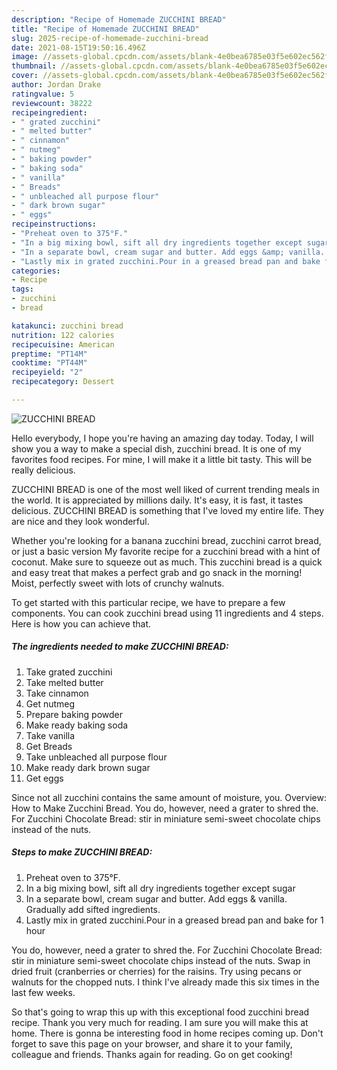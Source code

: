 ```yaml
---
description: "Recipe of Homemade ZUCCHINI BREAD"
title: "Recipe of Homemade ZUCCHINI BREAD"
slug: 2025-recipe-of-homemade-zucchini-bread
date: 2021-08-15T19:50:16.496Z
image: //assets-global.cpcdn.com/assets/blank-4e0bea6785e03f5e602ec562f230caae08da540cada707380b4fe1bbebba43da.png
thumbnail: //assets-global.cpcdn.com/assets/blank-4e0bea6785e03f5e602ec562f230caae08da540cada707380b4fe1bbebba43da.png
cover: //assets-global.cpcdn.com/assets/blank-4e0bea6785e03f5e602ec562f230caae08da540cada707380b4fe1bbebba43da.png
author: Jordan Drake
ratingvalue: 5
reviewcount: 38222
recipeingredient:
- " grated zucchini"
- " melted butter"
- " cinnamon"
- " nutmeg"
- " baking powder"
- " baking soda"
- " vanilla"
- " Breads"
- " unbleached all purpose flour"
- " dark brown sugar"
- " eggs"
recipeinstructions:
- "Preheat oven to 375°F."
- "In a big mixing bowl, sift all dry ingredients together except sugar"
- "In a separate bowl, cream sugar and butter. Add eggs &amp; vanilla. Gradually add sifted ingredients."
- "Lastly mix in grated zucchini.Pour in a greased bread pan and bake for 1 hour"
categories:
- Recipe
tags:
- zucchini
- bread

katakunci: zucchini bread 
nutrition: 122 calories
recipecuisine: American
preptime: "PT14M"
cooktime: "PT44M"
recipeyield: "2"
recipecategory: Dessert

---
```



![ZUCCHINI BREAD](//assets-global.cpcdn.com/assets/blank-4e0bea6785e03f5e602ec562f230caae08da540cada707380b4fe1bbebba43da.png)

Hello everybody, I hope you're having an amazing day today. Today, I will show you a way to make a special dish, zucchini bread. It is one of my favorites food recipes. For mine, I will make it a little bit tasty. This will be really delicious.

ZUCCHINI BREAD is one of the most well liked of current trending meals in the world. It is appreciated by millions daily. It's easy, it is fast, it tastes delicious. ZUCCHINI BREAD is something that I've loved my entire life. They are nice and they look wonderful.

Whether you&#39;re looking for a banana zucchini bread, zucchini carrot bread, or just a basic version My favorite recipe for a zucchini bread with a hint of coconut. Make sure to squeeze out as much. This zucchini bread is a quick and easy treat that makes a perfect grab and go snack in the morning! Moist, perfectly sweet with lots of crunchy walnuts.


To get started with this particular recipe, we have to prepare a few components. You can cook zucchini bread using 11 ingredients and 4 steps. Here is how you can achieve that.

<!--inarticleads1-->

##### The ingredients needed to make ZUCCHINI BREAD:

1. Take  grated zucchini
1. Take  melted butter
1. Take  cinnamon
1. Get  nutmeg
1. Prepare  baking powder
1. Make ready  baking soda
1. Take  vanilla
1. Get  Breads
1. Take  unbleached all purpose flour
1. Make ready  dark brown sugar
1. Get  eggs


Since not all zucchini contains the same amount of moisture, you. Overview: How to Make Zucchini Bread. You do, however, need a grater to shred the. For Zucchini Chocolate Bread: stir in miniature semi-sweet chocolate chips instead of the nuts. 

<!--inarticleads2-->

##### Steps to make ZUCCHINI BREAD:

1. Preheat oven to 375°F.
1. In a big mixing bowl, sift all dry ingredients together except sugar
1. In a separate bowl, cream sugar and butter. Add eggs &amp; vanilla. Gradually add sifted ingredients.
1. Lastly mix in grated zucchini.Pour in a greased bread pan and bake for 1 hour


You do, however, need a grater to shred the. For Zucchini Chocolate Bread: stir in miniature semi-sweet chocolate chips instead of the nuts. Swap in dried fruit (cranberries or cherries) for the raisins. Try using pecans or walnuts for the chopped nuts. I think I&#39;ve already made this six times in the last few weeks. 

So that's going to wrap this up with this exceptional food zucchini bread recipe. Thank you very much for reading. I am sure you will make this at home. There is gonna be interesting food in home recipes coming up. Don't forget to save this page on your browser, and share it to your family, colleague and friends. Thanks again for reading. Go on get cooking!
